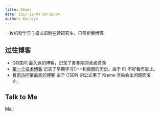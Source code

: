 ```yaml
---
title: About
date: 2017-12-03 00:16:04
author: Baileys
---
```


一枚机器学习与模式识别在读研究生。日常折腾博客。

## 过往博客

- QQ空间 最久远的博客，记录了青春期的点点滴滴
- [第一个技术博客](https://blog.csdn.net/baileys0530) 记录了早期学习C++和做题的历史。由于 ID 不好看而废止。
- [目前访问量最高的博客](https://blog.csdn.net/danliwoo) 由于 CSDN 的公式用了 Krame 渲染会出问题而废止。

## Talk to Me
[Mail](mailto:wulidan0530@live.com)